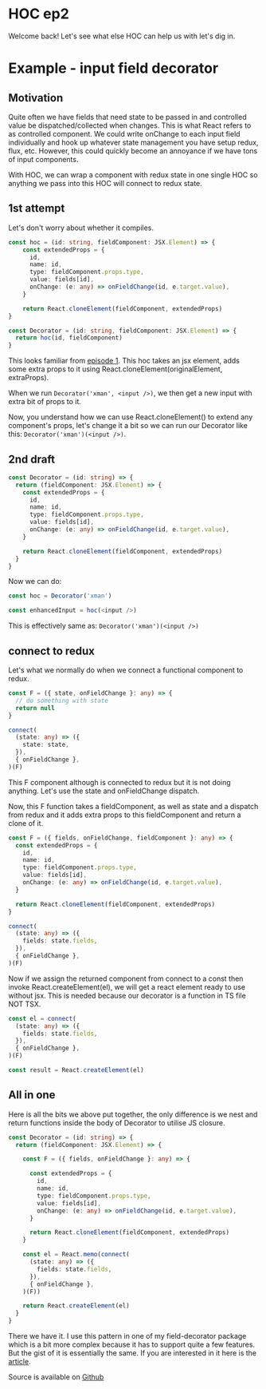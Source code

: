 # HOC ep2

Welcome back! Let's see what else HOC can help us with let's dig in.

# Example - input field decorator

## Motivation

Quite often we have fields that need state to be passed in and controlled value be dispatched/collected when changes. This is what React refers to as controlled component. We could write onChange to each input field individually and hook up whatever state management you have setup redux, flux, etc. However, this could quickly become an annoyance if we have tons of input components.

With HOC, we can wrap a component with redux state in one single HOC so anything we pass into this HOC will connect to redux state.

## 1st attempt

Let's don't worry about whether it compiles.

```typescript
const hoc = (id: string, fieldComponent: JSX.Element) => {
    const extendedProps = {
      id,
      name: id,
      type: fieldComponent.props.type,
      value: fields[id],
      onChange: (e: any) => onFieldChange(id, e.target.value),
    }

    return React.cloneElement(fieldComponent, extendedProps)
}

const Decorator = (id: string, fieldComponent: JSX.Element) => {
  return hoc(id, fieldComponent)
}
```

This looks familiar from [episode 1](https://enrose.github.io/React/hoc-pattern-of-code-sharing/hoc-pattern-of-code-sharing-ep1). This hoc takes an jsx element, adds some extra props to it using React.cloneElement(originalElement, extraProps).

When we run ```Decorator('xman', <input />)```, we then get a new input with extra bit of props to it.

Now, you understand how we can use React.cloneElement() to extend any component's props, let's change it a bit so we can run our Decorator like this: ```Decorator('xman')(<input />)```.

## 2nd draft

```typescript
const Decorator = (id: string) => {
  return (fieldComponent: JSX.Element) => {
    const extendedProps = {
      id,
      name: id,
      type: fieldComponent.props.type,
      value: fields[id],
      onChange: (e: any) => onFieldChange(id, e.target.value),
    }

    return React.cloneElement(fieldComponent, extendedProps)
  }
}
```

Now we can do:

```typescript
const hoc = Decorator('xman')

const enhancedInput = hoc(<input />)
```

This is effectively same as: ```Decorator('xman')(<input />)```

## connect to redux

Let's what we normally do when we connect a functional component to redux.

```typescript
const F = ({ state, onFieldChange }: any) => {
  // do something with state
  return null
}

connect(
  (state: any) => ({
    state: state,
  }),
  { onFieldChange },
)(F)
```

This F component although is connected to redux but it is not doing anything. Let's use the state and onFieldChange dispatch.

Now, this F function takes a fieldComponent, as well as state and a dispatch from redux and it adds extra props to this  fieldComponent and return a clone of it.

```typescript
const F = ({ fields, onFieldChange, fieldComponent }: any) => {
  const extendedProps = {
    id,
    name: id,
    type: fieldComponent.props.type,
    value: fields[id],
    onChange: (e: any) => onFieldChange(id, e.target.value),
  }

  return React.cloneElement(fieldComponent, extendedProps)
}

connect(
  (state: any) => ({
    fields: state.fields,
  }),
  { onFieldChange },
)(F)
```

Now if we assign the returned component from connect to a const then invoke React.createElement(el), we will get a react element ready to use without jsx. This is needed because our decorator is a function in TS file NOT TSX.

```typescript
const el = connect(
  (state: any) => ({
    fields: state.fields,
  }),
  { onFieldChange },
)(F)

const result = React.createElement(el)
```

## All in one

Here is all the bits we above put together, the only difference is we nest and return functions inside the body of Decorator to utilise JS closure.

```typescript
const Decorator = (id: string) => {
  return (fieldComponent: JSX.Element) => {

    const F = ({ fields, onFieldChange }: any) => {

      const extendedProps = {
        id,
        name: id,
        type: fieldComponent.props.type,
        value: fields[id],
        onChange: (e: any) => onFieldChange(id, e.target.value),
      }

      return React.cloneElement(fieldComponent, extendedProps)
    }

    const el = React.memo(connect(
      (state: any) => ({
        fields: state.fields,
      }),
      { onFieldChange },
    )(F))

    return React.createElement(el)
  }
}
```

There we have it. I use this pattern in one of my field-decorator package which is a bit more complex because it has to support quite a few features. But the gist of it is essentially the same. If you are interested in it here is the [article](https://enrose.github.io/React/decorator-pattern).

Source is available on [Github](https://github.com/enRose/react-field-decorator/tree/master/src)